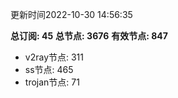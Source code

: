 更新时间2022-10-30 14:56:35

**总订阅: 45**
**总节点: 3676**
**有效节点: 847**
- v2ray节点: 311
- ss节点: 465
- trojan节点: 71
